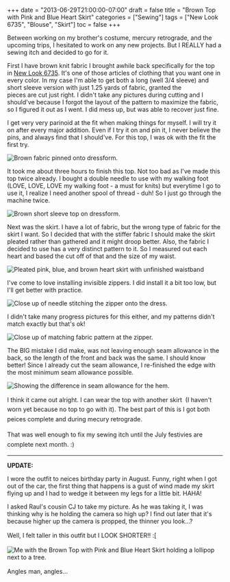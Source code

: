 +++
date = "2013-06-29T21:00:00-07:00"
draft = false
title = "Brown Top with Pink and Blue Heart Skirt"
categories = ["Sewing"]
tags = ["New Look 6735", "Blouse", "Skirt"]
toc = false
+++


<p>Between working on my brother's costume, mercury retrograde, and the upcoming trips, I hesitated to work on any new projects. But I REALLY had a sewing itch and decided to go for it.</p>    
<p>First I have brown knit fabric I brought awhile back specifically for the top in&nbsp;<a href="http://www.simplicity.com/p-2426-misses-separates.aspx" target="_blank">New Look 6735</a>. It's one of those articles of clothing that you want one in every color. In my case I'm able to get both a long (well 3/4 sleeve)&nbsp;and short sleeve version with just 1.25 yards of fabric, granted the pieces&nbsp;are&nbsp;cut just right. I didn't take any pictures during cutting&nbsp;and I should've because I forgot the layout of the pattern to maximize the fabric, so I figured it out as I went. I did mess up, but was able to recover just fine.</p>    
<p>I get very very parinoid at the fit when making things for myself. I will try it on after every major addition. Even if I try it on and pin it, I never believe the pins, and always find that I should've. For this top,&nbsp;I was ok with the fit the first try.</p>    
<p><img alt="Brown fabric pinned onto dressform." src="http://cdn.smylee.com/images/2013/07/2013-06-28_18-03-20_856_zps5cb91da0.jpg" title="Testing out the fit before I sew; I hate taking stitches out." /></p>    
<p>It took&nbsp;me about three hours to finish this top. Not too bad as I've made this top twice already. I bought a double needle to use with my walking foot (LOVE, LOVE, LOVE my walking foot - a must for knits) but everytime I go to use it, I realize I need another spool of thread - duh! So I just go through the machine twice.</p>    
<p><img alt="Brown short sleeve top on dressform." src="http://cdn.smylee.com/images/2013/07/2013-06-28_21-48-37_37_zps6cb0e295.jpg" title="New Look 6735 - Brown Short Sleeve Top Finished" /></p>    
<p>Next was the skirt. I have a lot of fabric, but the wrong type of fabric for the skirt I want. So I decided that with the stiffer fabric I should make the skirt pleated rather than gathered and it might droop better. Also, the fabric I decided to use has a very distinct pattern to it. So I measured out each heart and based the cut off of that and the size of my waist.</p>    
<p><img alt="Pleated pink, blue, and brown heart skirt with unfinished waistband" src="http://cdn.smylee.com/images/2013/07/2013-06-29_01-57-02_632_zps4c2b1454.jpg" title="We need to match the pattern when adding the waistband." /></p>    
<p>I've come to love installing invisible zippers. I did install it a bit too low, but I'll get better with practice.</p>    
<p><img alt="Close up of needle stitching the zipper onto the dress." src="http://cdn.smylee.com/images/2013/07/2013-06-29_21-19-29_648_zps91d50a10.jpg" title="I have fallen in love with invisible zippers. So easy to put on too!" /></p>    
<p>I didn't take many progress pictures for this either, and my patterns didn't match exactly but that's ok!</p>    
<p><img alt="Close up of matching fabric pattern at the zipper." src="http://cdn.smylee.com/images/2013/07/2013-06-29_21-28-13_898_zpsadf05b2a.jpg" title="You can see my markings - it&amp;#039;s chalk so it&amp;#039;ll go away eventually...I always forget to use my disappearing ink marker." /></p>    
<p>The BIG mistake I did make, was not leaving enough seam allowance in the back, so the length of the front and back was the same. I should know better! Since I already cut the seam allowance, I re-finished the edge with the most minimum seam allowance possible.</p>    
<p><img alt="Showing the difference in seam allowance for the hem." src="http://cdn.smylee.com/images/2013/09/pink-and-blue-heart-seam-folds.jpg" title="You can see the fold for the front is larger than the back. Oops!" /></p>    
<p>I think it came out alright. I can wear the top with another skirt &nbsp;(<span style="line-height: 1.6em;">I haven't worn yet because&nbsp;</span><span style="line-height: 1.6em;">no top to go with it). The best part of this is</span><span style="line-height: 1.6em;">&nbsp;I got both peices complete and during mecury retrograde.</span></p>    
<p><span style="line-height: 1.6em;">That was well enough to fix my sewing itch until the July&nbsp;festivies are complete next month. :)</span></p>    <hr />  
<p><strong>UPDATE:</strong></p>    
<p>I wore the outfit to neices birthday party in August. Funny, right when I got out of the car, the first thing that happens is a gust of wind made my skirt flying up and I had to wedge it between my legs for a little bit. HAHA!</p>    
<p>I asked Raul's cousin CJ to take my picture. As he was taking it, I was thinking why is he holding the camera so high up? I find out later that it's because&nbsp;higher up the camera is propped, the thinner you look...?</p>    
<p><span style="line-height: 1.6em;">Well,&nbsp;I&nbsp;felt taller in this outfit but</span>&nbsp;I LOOK SHORTER!!&nbsp;<span style="line-height: 1.6em;">:[</span></p>    
<p><img alt="Me with the Brown Top with Pink and Blue Heart Skirt holding a lollipop next to a tree." src="http://cdn.smylee.com/images/2013/09/2013-08-10-Patty.jpg" title="Cakepop Patty! (Cakepops made by CJ. MMM. Oh! I was trying to hide my hair clip - should have put it on the other side.)" /></p>    
<p><span style="line-height: 1.6em;">Angles man, angles...</span></p>  